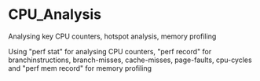 # CPU_Analysis
Analysing key CPU counters, hotspot analysis, memory profiling

Using "perf stat" for analysing CPU counters, "perf record" for branchinstructions, branch-misses, cache-misses, page-faults, cpu-cycles and "perf mem record" for memory profiling
